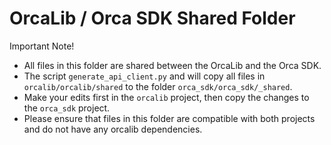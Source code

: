 # OrcaLib / Orca SDK Shared Folder

Important Note!

- All files in this folder are shared between the OrcaLib and the Orca SDK.
- The script `generate_api_client.py` and will copy all files in `orcalib/orcalib/shared` to the folder `orca_sdk/orca_sdk/_shared`.
- Make your edits first in the `orcalib` project, then copy the changes to the `orca_sdk` project.
- Please ensure that files in this folder are compatible with both projects and do not have any orcalib dependencies.
